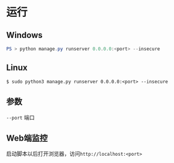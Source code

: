 # 运行

## Windows

```powershell
PS > python manage.py runserver 0.0.0.0:<port> --insecure
```

## Linux

```shell
$ sudo python3 manage.py runserver 0.0.0.0:<port> --insecure
```

## 参数

`--port` 端口

## Web端监控

启动脚本以后打开浏览器，访问`http://localhost:<port>`



<link rel="stylesheet" href="https://cdn.jsdelivr.net/npm/gitalk@1/dist/gitalk.css">

<script src="https://cdn.jsdelivr.net/npm/gitalk@1/dist/gitalk.min.js"></script>

<div id="gitalk-container"></div>

<script>
    const gitalk = new Gitalk({
        clientID: "a9f7d3f091928b45e225",
        clientSecret: "af98a2e872ffd57b4443842cd200d5acf50d7f7d",
        repo: "BiliRec",
        owner: "Dreammer12138",
        admin: ['Dreammer12138'],
        id: location.pathname
    });
    gitalk.render('gitalk-container');
</script>